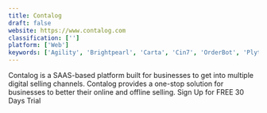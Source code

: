 ```yaml
---
title: Contalog
draft: false 
website: https://www.contalog.com
classification: ['']
platform: ['Web']
keywords: ['Agility', 'Brightpearl', 'Carta', 'Cin7', 'OrderBot', 'Plytix', 'Product Content Network', 'Riversand Platform', 'Sigma Catalog', 'Store Manager for Magento', 'Store Manager for PrestaShop', 'Store Manager for ZenCart', 'Syndigo Content Experience Hub', 'TradeGecko', 'Veeqo', 'Zoho Inventory']
---
```

Contalog is a SAAS-based platform built for businesses to get into multiple digital selling channels. Contalog provides a one-stop solution for businesses to better their online and offline selling. Sign Up for FREE 30 Days Trial